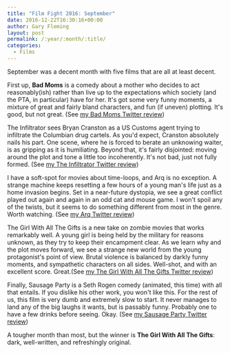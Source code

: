 ```yaml
---
title: "Film Fight 2016: September"
date: 2016-12-22T16:30:16+00:00
author: Gary Fleming
layout: post
permalink: /:year/:month/:title/
categories:
  - Films
---
```


September was a decent month with five films that are all at least decent.

First up, **Bad Moms** is a comedy about a mother who decides to act reasonably(ish) rather than live up to the expectations which society (and the PTA, in particular) have for her. It's got some very funny moments, a mixture of great and fairly bland characters, and fun (if uneven) plotting. It's good, but not great. (See [my Bad Moms Twitter review](https://twitter.com/garyfleming/status/775413654284079104))

The Infiltrator sees Bryan Cranston as a US Customs agent trying to infiltrate the Columbian drug cartels. As you'd expect, Cranston absolutely nails his part. One scene, where he is forced to berate an unknowing waiter, is as gripping as it is humiliating. Beyond that, it's fairly disjointed: moving around the plot and tone a little too incoherently. It's not bad, just not fully formed. (See [my The Infiltrator Twitter review](https://twitter.com/garyfleming/status/777473114007568384))

I have a soft-spot for movies about time-loops, and Arq is no exception. A strange machine keeps resetting a few hours of a young man's life just as a home invasion begins. Set in a near-future dystopia, we see a great conflict played out again and again in an odd cat and mouse game. I won't spoil any of the twists, but it seems to do something different from most in the genre. Worth watching. (See [my Arq Twitter review](https://twitter.com/garyfleming/status/777473369633619968))

The Girl With All The Gifts is a new take on zombie movies that works remarkably well. A young girl is being held by the military for reasons unknown, as they try to keep their encampment clear. As we learn why and the plot moves forward, we see a strange new world from the young protagonist's point of view. Brutal violence is balanced by darkly funny moments, and sympathetic characters on all sides. Well-shot, and with an excellent score. Great.(See [my The Girl With All The Gifts Twitter review](https://twitter.com/garyfleming/status/780502414696808448))

Finally, Sausage Party is a Seth Rogen comedy (animated, this time) with all that entails. If you dislike his other work, you won't like this. For the rest of us, this film is very dumb and extremely slow to start. It never manages to land any of the big laughs it wants, but is passably funny. Probably one to have a few drinks before seeing. Okay. (See [my Sausage Party Twitter review](https://twitter.com/garyfleming/status/781534641522114562))

A tougher month than most, but the winner is **The Girl With All The Gifts**: dark, well-written, and refreshingly original.